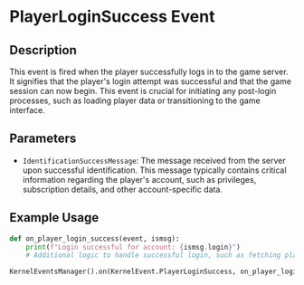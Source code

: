 # PlayerLoginSuccess Event

## Description

This event is fired when the player successfully logs in to the game server. It signifies that the player's login attempt was successful and that the game session can now begin. This event is crucial for initiating any post-login processes, such as loading player data or transitioning to the game interface.

## Parameters

- `IdentificationSuccessMessage`: The message received from the server upon successful identification. This message typically contains critical information regarding the player's account, such as privileges, subscription details, and other account-specific data.

## Example Usage

```python
def on_player_login_success(event, ismsg):
    print(f"Login successful for account: {ismsg.login}")
    # Additional logic to handle successful login, such as fetching player data

KernelEventsManager().on(KernelEvent.PlayerLoginSuccess, on_player_login_success)
```
